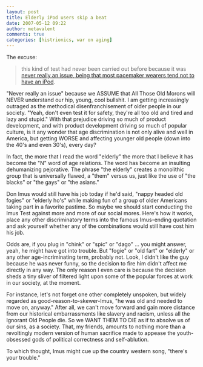 ```yaml
---
layout: post
title: Elderly iPod users skip a beat
date: 2007-05-12 09:22
author: metavalent
comments: true
categories: [histrionics, war on aging]
---
```

The excuse:<blockquote>this kind of test had never been carried out before because it was <a href="https://www.siliconrepublic.com/news/news.nv?storyid=single8317">never really an issue, being that most pacemaker wearers tend not to have an iPod</a>.</blockquote>"Never really an issue" because we ASSUME that All Those Old Morons will NEVER understand our hip, young, cool bullshit. I am getting increasingly outraged as the methodical disenfranchisement of older people in our society. "Yeah, don't even test it for safety, they're all too old and tired and lazy and stupid." With that prejudice driving so much of product development, and with product development driving so much of popular culture, is it any wonder that age discrimination is not only alive and well in America, but getting WORSE and affecting younger old people (down into the 40's and even 30's), every day?

In fact, the more that I read the word "elderly" the more that I believe it has become the "N" word of age relations. The word has become an insulting dehumanizing pejorative. The phrase "the elderly" creates a monolithic group that is universally flawed, a "them" versus us, just like the use of "the blacks" or "the gays" or "the asians."  

Don Imus would still have his job today if he'd said, "nappy headed old fogies" or "elderly ho's" while making fun of a group of older Americans taking part in a favorite pastime. So maybe we should start conducting the Imus Test against more and more of our social mores. Here's how it works, place any other discriminatory terms into the famous Imus-ending quotation and ask yourself whether any of the combinations would still have cost him his job. 

Odds are, if you plug in "chink" or "spic" or "dago" ... you might answer, yeah, he might have got into trouble. But "fogie" or "old fart" or "elderly" or any other age-incriminating term, probably not. Look, I didn't like the guy because he was never funny, so the decision to fire him didn't affect me directly in any way. The only reason I even care is because the decision sheds a tiny sliver of filtered light upon some of the popular forces at work in our society, at the moment.

For instance, let's not forget one other completely unspoken, but widely regarded as good-reason-to-skewer-Imus, "he was old and needed to move on, anyway." After all, we can't move forward and gain more distance from our historical embarrassments like slavery and racism, unless all the Ignorant Old People die. So we WANT THEM TO DIE as if to absolve us of our sins, as a society. That, my friends, amounts to nothing more than a revoltingly modern version of human sacrifice made to appease the youth-obsessed gods of political correctness and self-ablution.

To which thought, Imus might cue up the country western song, "there's your trouble."
